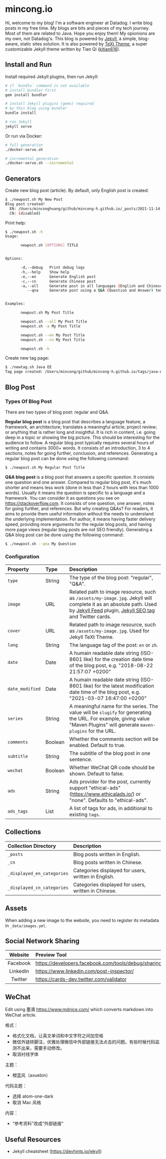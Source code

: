 # mincong.io

Hi, welcome to my blog! I'm a software engineer at Datadog. I write blog posts in
my free time. My blogs are bits and pieces of my tech journey. Most of them are
related to Java. Hope you enjoy them! My opionions are my own, not Datadog's.
This blog is powered by [Jekyll][1], a simple, blog-aware, static
sites solution. It is also powered by [TeXt
Theme](https://github.com/kitian616/jekyll-TeXt-theme), a super customizable
Jekyll theme written by Tian Qi ([kitian616](https://github.com/kitian616)).

## Install and Run

Install required Jekyll plugins, then run Jekyll:

```sh
# if `bundle` command is not available
# install bundler first
gem install bundler

# install Jekyll plugins (gems) required
# by this blog using bundler
bundle install

# run Jekyll
jekyll serve
```

Or run via Docker:

```sh
# full generation
./docker-serve.sh

# incremental generation
./docker-serve.sh --incremental
```

## Generators

Create new blog post (article). By default, only English post is created:

```sh
$ ./newpost.sh My New Post
Blog post created!
  EN: /Users/minconghuang/github/mincong-h.github.io/_posts/2021-11-14-my-new-post.md
  CN: (disabled)
```

Print help:

```sh
$ ./newpost.sh -h
Usage:

       newpost.sh [OPTIONS] TITLE


Options:

       -d,--debug   Print debug logs
       -h,--help    Show help
       -e,--en      Generate English post
       -c,--cn      Generate Chinese post
       -a,--all     Generate post in all languages (English and Chinese)
          --qna     Generate post using a Q&A (Question and Answer) template


Examples:

       newpost.sh My Post Title

       newpost.sh --all My Post Title
       newpost.sh -a My Post Title

       newpost.sh --en My Post Title
       newpost.sh --cn My Post Title

       newpost.sh -h
```

Create new tag page:

```sh
$ ./newtag.sh Java EE
Tag page created: /Users/mincong/github/mincong-h.github.io/tags/java-ee.md
```

## Blog Post

### Types Of Blog Post

There are two types of blog post: regular and Q&A.

**Regular blog post** is a blog post that describes a language feature, a framework,
an architecture; translates a meaningful article; project review; or anything
that is rather long and insightful. It is rich in
content, i.e. going deep in a topic or showing the big picture. This should be
interesting for the audience to follow. A regular blog post typically requires
several hours of writing and contains 3000+ words. It consists of an
introduction, 3 to 4 sections, notes for going further, conclusion, and
references. Generating a regular blog post can be done using the following
command:

```sh
$ ./newpost.sh My Regular Post Title
```

**Q&A blog post** is a blog post that answers a specific question. It consists
one question and one answer. Compared to regular blog post, it's much shorter
and means less work (done in less than 2 hours with less than 1000 words).
Usually it means the question is specific to a language and a framework. You can
consider it as questions you see on <https://stackoverflow.com>.
It consists of one question, one answer, notes for
going further, and references. But why creating Q&As?
For readers, it aims to provide them useful information without the needs to understand the
underlying implementation. For author, it means having faster delivery speed,
providing more
arguments for the regular blog posts, and having more page views (regular blog posts
are not SEO friendly). Generating a Q&A blog post can be done using the
following command:

```sh
$ ./newpost.sh --qna My Question
```

### Configuration

Property | Type | Description
:--- | :--- | :---
`type` | String | The type of the blog post: "regular", "Q&A".
`image` | URL | Related path to image resource, such as `/assets/my-image.jpg`. Jekyll will complete it as an absolute path. Used by [Jekyll Feed](https://github.com/jekyll/jekyll-feed#optional-front-matter) plugin, [Jekyll SEO tag](https://github.com/jekyll/jekyll-seo-tag/blob/master/docs/advanced-usage.md) and Twitter cards.
`cover` | URL | Related path to image resource, such as `/assets/my-image.jpg`. Used for Jekyll TeXt Theme.
`lang` | String | The language tag of the post: `en` or `zh`.
`date` | Date | A humain readable date string (ISO-8601 like) for the creation date time of the blog post, e.g. "2018-08-22 21:57:07 +0200"
`date_modified` | Date | A humain readable date string (ISO-8601 like) for the latest modification date time of the blog post, e.g. "2021-03-07 16:47:00 +0200"
`series` | String | A meaningful name for the series. The value will be `slugify` for generating the URL. For example, giving value "Maven Plugins" will generate `maven-plugins` for the URL.
`comments` | Boolean | Whether the comments section will be enabled. Default to true.
`subtitle` | String | The subtitle of the blog post in one sentence.
`wechat` | Boolean | Whether WeChat QR code should be shown. Default to false.
`ads` | String | Ads provider for the post, currently support "ethical-ads" (<https://www.ethicalads.io/>) or "none". Defaults to "ethical-ads".
`ads_tags` | List | A list of tags for ads, in additional to existing `tags`.

## Collections

Collection Directory       | Description
:------------------------- | :----------
`_posts`                   | Blog posts written in English.
`_cn`                      | Blog posts written in Chinese.
`_displayed_en_categories` | Categories displayed for users, written in English.
`_displayed_cn_categories` | Categories displayed for users, written in Chinese.

## Assets

When adding a new image to the website, you need to register its metadata in
`_data/images.yml`.

## Social Network Sharing

Website | Preview Tool
:---: | :---
Facebook | <https://developers.facebook.com/tools/debug/sharing/>
LinkedIn | <https://www.linkedin.com/post-inspector/>
Twitter | <https://cards-dev.twitter.com/validator>

## WeChat

Edit using 墨滴 https://www.mdnice.com/ which converts markdown into WeChat
article.

格式：

- 格式化文档，让英文单词和中文字符之间加空格
- 微信外链转脚注，优雅处理微信中外部链接无法点击的问题。有些时候代码监测不出来，需要手动修改。
- 取消衬线字体

主题：

- 橙蓝风（axuebin）

代码主题：

- 选择 atom-one-dark
- 取消 Mac 风格

内容：

- “参考资料”改成“外部链接”

## Useful Resources

- Jekyll cheatsheet (<https://devhints.io/jekyll>)

[1]: https://jekyllrb.com/
[json-ld]: https://json-ld.org/
[lang]: https://developer.mozilla.org/en-US/docs/Web/HTML/Global_attributes/lang
